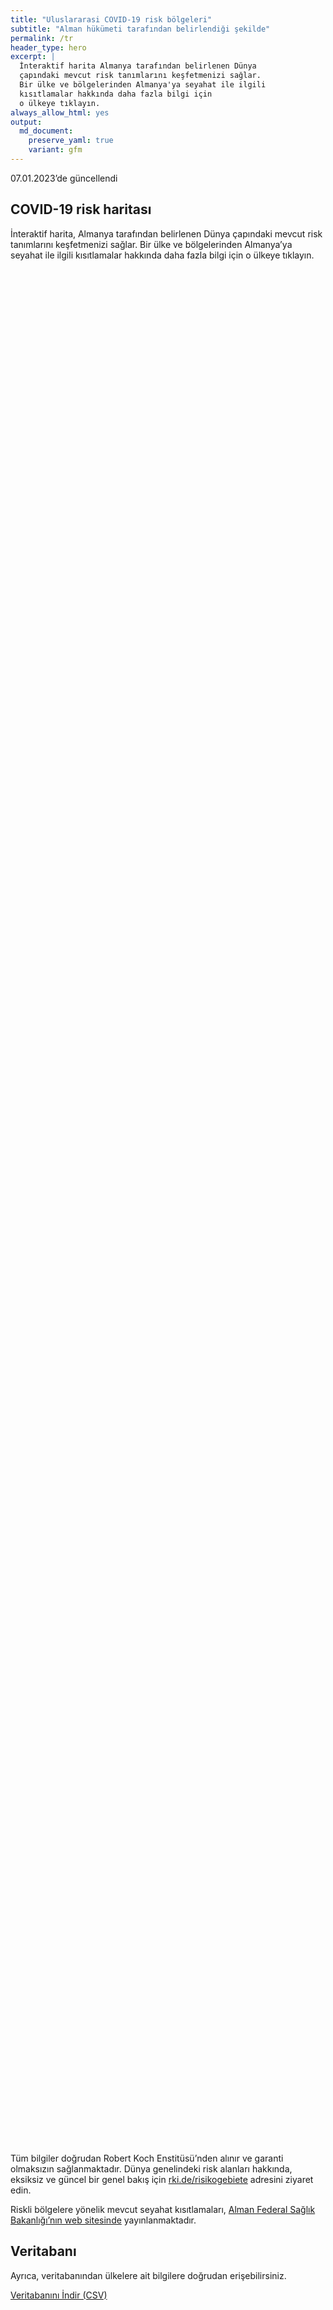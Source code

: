 ```yaml
---
title: "Uluslararasi COVID-19 risk bölgeleri"
subtitle: "Alman hükümeti tarafından belirlendiği şekilde"
permalink: /tr
header_type: hero
excerpt: |
  İnteraktif harita Almanya tarafından belirlenen Dünya 
  çapındaki mevcut risk tanımlarını keşfetmenizi sağlar.
  Bir ülke ve bölgelerinden Almanya'ya seyahat ile ilgili
  kısıtlamalar hakkında daha fazla bilgi için 
  o ülkeye tıklayın.
always_allow_html: yes
output: 
  md_document:
    preserve_yaml: true
    variant: gfm
---
```


<!-- Modify _R/index_tr.Rmd file instead -->

<p class="text-right font-weight-bold">

07.01.2023’de güncellendi

</p>

## COVID-19 risk haritası

İnteraktif harita, Almanya tarafından belirlenen Dünya çapındaki mevcut
risk tanımlarını keşfetmenizi sağlar. Bir ülke ve bölgelerinden
Almanya’ya seyahat ile ilgili kısıtlamalar hakkında daha fazla bilgi
için o ülkeye tıklayın.

<div id="leaflet" class="leaflet html-widget" style="width:100%;height:75vh;">

</div>

<script src="https://dieghernan.github.io/corona-atlas.de/assets/data/locale_tr.js"></script>

<script src="https://dieghernan.github.io/corona-atlas.de/assets/js/map.js"></script>

Tüm bilgiler doğrudan Robert Koch Enstitüsü’nden alınır ve garanti
olmaksızın sağlanmaktadır. Dünya genelindeki risk alanları hakkında,
eksiksiz ve güncel bir genel bakış için
[rki.de/risikogebiete](https://rki.de/risikogebiete) adresini ziyaret
edin.

Riskli bölgelere yönelik mevcut seyahat kısıtlamaları, [Alman Federal
Sağlık Bakanlığı’nın web
sitesinde](https://www.bundesgesundheitsministerium.de/en/coronavirus/current-information-for-travellers)
yayınlanmaktadır.

## Veritabanı

Ayrıca, veritabanından ülkelere ait bilgilere doğrudan erişebilirsiniz.

<div class="reactable html-widget html-fill-item-overflow-hidden html-fill-item" id="reactable" style="width:auto;height:auto;"></div>
<script type="application/json" data-for="reactable">{"x":{"tag":{"name":"Reactable","attribs":{"data":{"Ülke/Bölge":["Afganistan","Angola","Arnavutluk","Andorra","Birleşik Arap Emirlikleri","Arjantin","Ermenistan","Antigua-Barbuda","Avustralya","Avusturya","Azerbaycan","Burundi","Belçika","Benin","Burkina Faso","Bangladeş","Bulgaristan","Bahreyn","Bahamalar","Bosna-Hersek","Beyaz Rusya","Belize","Bolivya","Brezilya","Barbados","Brunei","Butan","Botsvana","Orta Afrika Cumhuriyeti","Kanada","İsviçre","Şili","Çin","Fildişi Sahili","Kamerun","Kongo Demokratik Cumhuriyeti","Kongo","Kolombiya","Komorlar","Verde Burnu","Kosta Rika","Küba","Kıbrıs","Çekya","Almanya","Cibuti","Dominik","Danimarka","Dominik Cumhuriyeti","Cezayir","Ekvator","Mısır","Eritre","İspanya","Estonya","Etiyopya","Finlandiya","Fiji","Fransa","Mikronezya","Gabon","Birleşik Krallık","Gürcistan","Gana","Gine","Gambiya","Gine-Bissau","Ekvatoral Gine","Yunanistan","Granada","Guatemala","Guyana","Hong Kong","Honduras","Hırvatistan","Haiti","Macaristan","Endonezya","Hindistan","İrlanda","Iran","Irak","İzlanda","İsrail","İtalya","Jamaika","Ürdün","Japonya","Kazakistan","Kenya","Kırgızistan","Kamboçya","Kiribati","Sen Kitts ve Nevis","Güney Kore","Kuveyt","Laos","Lübnan","Liberya","Libya","Sen Lucia","Lihtenştayn","Sri Lanka","Lesoto","Litvanya","Lüksemburg","Latviya","Fas","Monako","Moldova","Madagaskar","Maldivler","Meksika","Marşal Adaları","Kuzey Makedonya","Mali","Malta","Myanmar/Burma","Karadağ","Moğolistan","Mozambik","Moritanya","Mauritius","Malavi","Malezya","Namibya","Nijer","Nijerya","Nikaragua","Nie","Hollanda","Norveç","Nepal","Nauru","Yeni Zelanda","Umman","Pakistan","Panama","Peru","Filipinler","Palau","Papua Yeni Gine","Polonya","Kuzey Kore","Portekiz","Paraguay","Filistin","Katar","Romanya","Rusya Federasyonu","Ruanda","Suudi Arabistan","Sudan","Senegal","Singapur","Solomon Adaları","Sierra Leone","El Salvador","San Marino","Somali","Sırbistan","Güney Sudan","Sao Tome ve Principe","Surinam","Slovakya","Slovenya","İsveç","Esvatini","Seyşeller","Suriye","Çad","Togo","Tayland","Tacikistan","Türkmenistan","Timor-Leste","Tonga","Trinidad ve Tobago","Tunus","Türkiye","Tuvalu","Tanzanya Birleşik Cumhuriyeti","Uganda","Ukrayna","Uruguay","Birleşik Devletler","Özbekistan","Vatikan","Saint Vincent ve Grenadinler","Venezuella","Vietnam","Vanuatu","Samoa","Kosova","Yemen","Güney Afrika","Zambiya","Zimbabve"],"Risk seviyesi":["Risksiz Bölge","Risksiz Bölge","Risksiz Bölge","Risksiz Bölge","Risksiz Bölge","Risksiz Bölge","Risksiz Bölge","Risksiz Bölge","Risksiz Bölge","Risksiz Bölge","Risksiz Bölge","Risksiz Bölge","Risksiz Bölge","Risksiz Bölge","Risksiz Bölge","Risksiz Bölge","Risksiz Bölge","Risksiz Bölge","Risksiz Bölge","Risksiz Bölge","Risksiz Bölge","Risksiz Bölge","Risksiz Bölge","Risksiz Bölge","Risksiz Bölge","Risksiz Bölge","Risksiz Bölge","Risksiz Bölge","Risksiz Bölge","Risksiz Bölge","Risksiz Bölge","Risksiz Bölge","Risksiz Bölge","Risksiz Bölge","Risksiz Bölge","Risksiz Bölge","Risksiz Bölge","Risksiz Bölge","Risksiz Bölge","Risksiz Bölge","Risksiz Bölge","Risksiz Bölge","Risksiz Bölge","Risksiz Bölge",null,"Risksiz Bölge","Risksiz Bölge","Risksiz Bölge","Risksiz Bölge","Risksiz Bölge","Risksiz Bölge","Risksiz Bölge","Risksiz Bölge","Risksiz Bölge","Risksiz Bölge","Risksiz Bölge","Risksiz Bölge","Risksiz Bölge","Risksiz Bölge","Risksiz Bölge","Risksiz Bölge","Risksiz Bölge","Risksiz Bölge","Risksiz Bölge","Risksiz Bölge","Risksiz Bölge","Risksiz Bölge","Risksiz Bölge","Risksiz Bölge","Risksiz Bölge","Risksiz Bölge","Risksiz Bölge","Risksiz Bölge","Risksiz Bölge","Risksiz Bölge","Risksiz Bölge","Risksiz Bölge","Risksiz Bölge","Risksiz Bölge","Risksiz Bölge","Risksiz Bölge","Risksiz Bölge","Risksiz Bölge","Risksiz Bölge","Risksiz Bölge","Risksiz Bölge","Risksiz Bölge","Risksiz Bölge","Risksiz Bölge","Risksiz Bölge","Risksiz Bölge","Risksiz Bölge","Risksiz Bölge","Risksiz Bölge","Risksiz Bölge","Risksiz Bölge","Risksiz Bölge","Risksiz Bölge","Risksiz Bölge","Risksiz Bölge","Risksiz Bölge","Risksiz Bölge","Risksiz Bölge","Risksiz Bölge","Risksiz Bölge","Risksiz Bölge","Risksiz Bölge","Risksiz Bölge","Risksiz Bölge","Risksiz Bölge","Risksiz Bölge","Risksiz Bölge","Risksiz Bölge","Risksiz Bölge","Risksiz Bölge","Risksiz Bölge","Risksiz Bölge","Risksiz Bölge","Risksiz Bölge","Risksiz Bölge","Risksiz Bölge","Risksiz Bölge","Risksiz Bölge","Risksiz Bölge","Risksiz Bölge","Risksiz Bölge","Risksiz Bölge","Risksiz Bölge","Risksiz Bölge","Risksiz Bölge","Risksiz Bölge","Risksiz Bölge","Risksiz Bölge","Risksiz Bölge","Risksiz Bölge","Risksiz Bölge","Risksiz Bölge","Risksiz Bölge","Risksiz Bölge","Risksiz Bölge","Risksiz Bölge","Risksiz Bölge","Risksiz Bölge","Risksiz Bölge","Risksiz Bölge","Risksiz Bölge","Risksiz Bölge","Risksiz Bölge","Risksiz Bölge","Risksiz Bölge","Risksiz Bölge","Risksiz Bölge","Risksiz Bölge","Risksiz Bölge","Risksiz Bölge","Risksiz Bölge","Risksiz Bölge","Risksiz Bölge","Risksiz Bölge","Risksiz Bölge","Risksiz Bölge","Risksiz Bölge","Risksiz Bölge","Risksiz Bölge","Risksiz Bölge","Risksiz Bölge","Risksiz Bölge","Risksiz Bölge","Risksiz Bölge","Risksiz Bölge","Risksiz Bölge","Risksiz Bölge","Risksiz Bölge","Risksiz Bölge","Risksiz Bölge","Risksiz Bölge","Risksiz Bölge","Risksiz Bölge","Risksiz Bölge","Risksiz Bölge","Risksiz Bölge","Risksiz Bölge","Risksiz Bölge","Risksiz Bölge","Risksiz Bölge","Risksiz Bölge","Risksiz Bölge","Risksiz Bölge","Risksiz Bölge","Risksiz Bölge","Risksiz Bölge","Risksiz Bölge","Risksiz Bölge","Risksiz Bölge","Risksiz Bölge","Risksiz Bölge","Risksiz Bölge","Risksiz Bölge"],"Detaylar":[null,null,null,null,null,null,null,null,null,null,null,null,null,null,null,null,null,null,null,null,null,null,null,null,null,null,null,null,null,null,null,null,null,null,null,null,null,null,null,null,null,null,null,null,null,null,null,null,null,null,null,null,null,null,null,null,null,null,null,null,null,null,null,null,null,null,null,null,null,null,null,null,null,null,null,null,null,null,null,null,null,null,null,null,null,null,null,null,null,null,null,null,null,null,null,null,null,null,null,null,null,null,null,null,null,null,null,null,null,null,null,null,null,null,null,null,null,null,null,null,null,null,null,null,null,null,null,null,null,null,null,null,null,null,null,null,null,null,null,null,null,null,null,null,null,null,null,null,null,null,null,null,null,null,null,null,null,null,null,null,null,null,null,null,null,null,null,null,null,null,null,null,null,null,null,null,null,null,null,null,null,null,null,null,null,null,null,null,null,null,null,null,null,null,null,null,null,null]},"columns":[{"id":"Ülke/Bölge","name":"Ülke/Bölge","type":"character"},{"id":"Risk seviyesi","name":"Risk seviyesi","type":"character"},{"id":"Detaylar","name":"Detaylar","type":"logical"}],"filterable":true,"searchable":true,"showPageSizeOptions":true,"paginationType":"jump","striped":true,"elementId":"reactable","dataKey":"5cfdb8882151e259505bf9d95445bc9b"},"children":[]},"class":"reactR_markup"},"evals":[],"jsHooks":[]}</script>

<p class="text-center my-5">

<a href="assets/dist/db_countries_risk_tr.csv" class="btn btn-primary">Veritabanını
İndir (CSV)</a>

</p>
